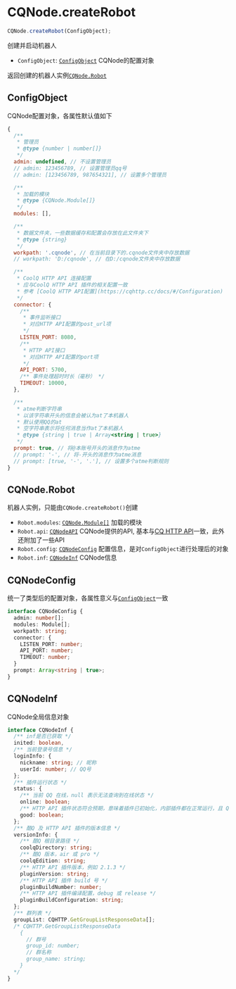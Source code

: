 # CQNode.createRobot
```javascript
CQNode.createRobot(ConfigObject);
```
创建并启动机器人  

- `ConfigObject`: [`ConfigObject`](#configobject) CQNode的配置对象

返回创建的机器人实例[`CQNode.Robot`](#cqnoderobot)

## ConfigObject
CQNode配置对象，各属性默认值如下
```javascript
{
  /** 
   * 管理员
   * @type {number | number[]}
   */
  admin: undefined, // 不设置管理员
  // admin: 123456789, // 设置管理员qq号
  // admin: [123456789, 987654321], // 设置多个管理员

  /**
   * 加载的模块
   * @type {CQNode.Module[]}
   */
  modules: [],

  /**
   * 数据文件夹，一些数据缓存和配置会存放在此文件夹下
   * @type {string}
   */
  workpath: '.cqnode', // 在当前目录下的.cqnode文件夹中存放数据
  // workpath: 'D:/cqnode', // 在D:/cqnode文件夹中存放数据

  /**
   * CoolQ HTTP API 连接配置
   * 应与CoolQ HTTP API 插件的相关配置一致
   * 参考 [CoolQ HTTP API配置](https://cqhttp.cc/docs/#/Configuration)
   */
  connector: {
    /**
     * 事件监听接口
     * 对应HTTP API配置的post_url项
     */
    LISTEN_PORT: 8080,
    /**
     * HTTP API接口  
     * 对应HTTP API配置的port项
     */
    API_PORT: 5700,
    /** 事件处理超时时长（毫秒） */
    TIMEOUT: 10000,
  },

  /**
   * atme判断字符串  
   * 以该字符串开头的信息会被认为at了本机器人  
   * 默认使用QQ的at  
   * 空字符串表示将任何消息当作at了本机器人
   * @type {string | true | Array<string | true>}
   */
  prompt: true, // 将@本账号开头的消息作为atme
  // prompt: '-', // 将-开头的消息作为atme消息
  // prompt: [true, '-', '.'], // 设置多个atme判断规则
}
```

## CQNode.Robot
机器人实例，只能由`CQNode.createRobot()`创建
- `Robot.modules`: [`CQNode.Module[]`](/cqnode/docs/module) 加载的模块
- `Robot.api`: [`CQNodeAPI`](/cqnode/docs/api) CQNode提供的API, 基本与[CQ HTTP API](https://cqhttp.cc/docs/#/API)一致，此外还附加了一些API
- `Robot.config`: [`CQNodeConfig`](#cqnodeconfig) 配置信息，是对`ConfigObject`进行处理后的对象
- `Robot.inf`: [`CQNodeInf`](#cqnodeinf) CQNode信息

## CQNodeConfig
统一了类型后的配置对象，各属性意义与[`ConfigObject`](#configobject)一致
```typescript
interface CQNodeConfig {
  admin: number[];
  modules: Module[];
  workpath: string;
  connector: {
    LISTEN_PORT: number;
    API_PORT: number;
    TIMEOUT: number;
  }
  prompt: Array<string | true>;
}
```

## CQNodeInf
CQNode全局信息对象
```typescript
interface CQNodeInf {
  /** inf是否已获取 */
  inited: boolean,
  /** 当前登录号信息 */
  loginInfo: {
    nickname: string; // 昵称
    userId: number; // QQ号
  };
  /** 插件运行状态 */
  status: {
    /** 当前 QQ 在线，null 表示无法查询到在线状态 */
    online: boolean;
    /** HTTP API 插件状态符合预期，意味着插件已初始化，内部插件都在正常运行，且 QQ 在线 */
    good: boolean;
  };
  /** 酷Q 及 HTTP API 插件的版本信息 */
  versionInfo: {
    /** 酷Q 根目录路径 */
    coolqDirectory: string;
    /** 酷Q 版本，air 或 pro */
    coolqEdition: string;
    /** HTTP API 插件版本，例如 2.1.3 */
    pluginVersion: string;
    /** HTTP API 插件 build 号 */
    pluginBuildNumber: number;
    /** HTTP API 插件编译配置，debug 或 release */
    pluginBuildConfiguration: string;
  };
  /** 群列表 */
  groupList: CQHTTP.GetGroupListResponseData[];
  /* CQHTTP.GetGroupListResponseData
    {
      // 群号
      group_id: number;
      // 群名称
      group_name: string;
    }
  */
}
```
